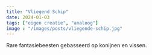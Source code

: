 ```yaml
---
title: "Vliegend Schip"
date: 2024-01-03
tags: ["eigen creatie", "analoog"]
image : "/images/posts/vliegende-schip.jpg"
---
```


Rare fantasiebeesten gebasseerd op konijnen en vissen.